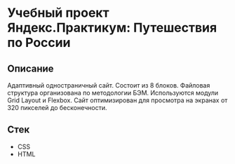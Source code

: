# Учебный проект Яндекс.Практикум: Путешествия по России

## Описание

Адаптивный одностраничный сайт. Состоит из 8 блоков. Файловая структура организована по методологии БЭМ. Используются модули Grid Layout и Flexbox. Сайт оптимизирован для просмотра на экранах от 320 пикселей до бесконечности.

## Стек

* CSS
* HTML
